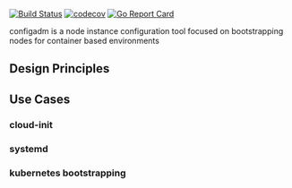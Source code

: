 [![Build Status](https://travis-ci.org/moshloop/configadm.svg?branch=master)](https://travis-ci.org/moshloop/configadm)
[![codecov](https://codecov.io/gh/moshloop/configadm/branch/master/graph/badge.svg)](https://codecov.io/gh/moshloop/configadm)
[![Go Report Card](https://goreportcard.com/badge/github.com/moshloop/configadm)](https://goreportcard.com/report/github.com/moshloop/configadm)

configadm is a node instance configuration tool focused on bootstrapping nodes for container based environments

## Design Principles

## Use Cases

### cloud-init
### systemd
### kubernetes bootstrapping



